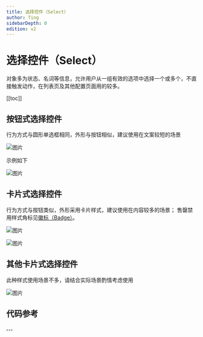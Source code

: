 ```yaml
---
title: 选择控件（Select）
author: Ting
sidebarDepth: 0
edition: v2
---
```

# 选择控件（Select）

对象多为状态、名词等信息，允许用户从一组有效的选项中选择一个或多个，不直接触发动作，在列表页及其他配置页面用的较多。

 [[toc]]
 
## 按钮式选择控件

行为方式与圆形单选框相同，外形与按钮相似，建议使用在文案较短的场景

![图片](http://baiduyun-guideline.bj.bcebos.com/console/widget/select-control/01_2x.png)

示例如下

![图片](http://baiduyun-guideline.bj.bcebos.com/console/widget/select-control/02_2x.png)

## 卡片式选择控件

行为方式与按钮类似，外形采用卡片样式，建议使用在内容较多的场景；
售罄禁用样式角标见[徽标（Badge）](/console/widget/Badge.html)。

![图片](http://baiduyun-guideline.bj.bcebos.com/console/widget/select-control/03_2x.png)

![图片](http://baiduyun-guideline.bj.bcebos.com/console/widget/select-control/04_2x.png)

## 其他卡片式选择控件

此种样式使用场景不多，请结合实际场景酌情考虑使用

![图片](http://baiduyun-guideline.bj.bcebos.com/console/widget/select-control/05_2x.png)

## 代码参考

    。。。